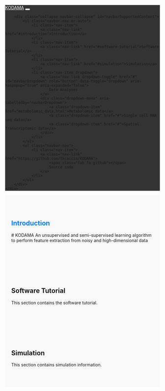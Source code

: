 <!DOCTYPE html>
<html lang="en">
<head>
    <meta charset="UTF-8">
    <meta name="viewport" content="width=device-width, initial-scale=1.0">
    <title>KODAMA</title>
    <link rel="stylesheet" href="https://cdnjs.cloudflare.com/ajax/libs/font-awesome/5.15.4/css/all.min.css">
    <link rel="stylesheet" href="https://stackpath.bootstrapcdn.com/bootstrap/4.5.2/css/bootstrap.min.css">
    <style>
        /* Navbar Styles */
        .navbar {
            background-color: #333;
            border-radius: 0;
        }
        .navbar a {
            color: white;
        }
        .navbar a:hover {
            background-color: #555;
        }
        section {
            padding: 50px 20px;
            background-color: #f9f9f9;
        }
        section h1 {
            color: #007bff;
        }
        .container {
            max-width: 1200px;
            margin: 0 auto;
        }
        img {
            max-width: 100%;
            height: auto;
        }
    </style>
</head>
<body>

<!-- Navbar -->
<nav class="navbar navbar-expand-lg navbar-dark bg-dark">
    <div class="container-fluid">
        <a class="navbar-brand" href="#">KODAMA</a>
        <button class="navbar-toggler" type="button" data-toggle="collapse" data-target="#navbarSupportedContent" aria-controls="navbarSupportedContent" aria-expanded="false" aria-label="Toggle navigation">
            <span class="navbar-toggler-icon"></span>
        </button>

        <div class="collapse navbar-collapse" id="navbarSupportedContent">
            <ul class="navbar-nav mr-auto">
                <li class="nav-item">
                    <a class="nav-link" href="#introduction">Introduction</a>
                </li>
                <li class="nav-item">
                    <a class="nav-link" href="#software-tutorial">Software Tutorial</a>
                </li>
                <li class="nav-item">
                    <a class="nav-link" href="#simulation">Simulation</a>
                </li>
                <li class="nav-item dropdown">
                    <a class="nav-link dropdown-toggle" href="#" id="navbarDropdown" role="button" data-toggle="dropdown" aria-haspopup="true" aria-expanded="false">
                        Data Analyses
                    </a>
                    <div class="dropdown-menu" aria-labelledby="navbarDropdown">
                        <a class="dropdown-item" href="metabolomic_data.html">Metabolomic data</a>
                        <a class="dropdown-item" href="#">Single cell RNA seq data</a>
                        <a class="dropdown-item" href="#">Spatial Transcriptomic data</a>
                    </div>
                </li>
            </ul>
            <ul class="navbar-nav">
                <li class="nav-item">
                    <a class="nav-link" href="https://github.com/tkcaccia/KODAMA">
                        <span class="fab fa-github"></span>
                        Source code
                    </a>
                </li>
            </ul>
        </div>
    </div>
</nav>

<!-- Introduction Section -->
<section id="introduction">
    <div class="container">
        <h1>Introduction</h1>
        <p>
            # KODAMA An unsupervised and semi-supervised learning algorithm to perform feature extraction from noisy and high-dimensional data
        </p>
    </div>
</section>

<!-- Other Sections -->
<section>
    <div class="container">
        <h2>Software Tutorial</h2>
        <p>This section contains the software tutorial.</p>
    </div>
</section>

<section>
    <div class="container">
        <h2>Simulation</h2>
        <p>This section contains simulation information.</p>
    </div>
</section>

<!-- Bootstrap Scripts -->
<script src="https://code.jquery.com/jquery-3.5.1.slim.min.js"></script>
<script src="https://cdn.jsdelivr.net/npm/@popperjs/core@2.5.3/dist/umd/popper.min.js"></script>
<script src="https://stackpath.bootstrapcdn.com/bootstrap/4.5.2/js/bootstrap.min.js"></script>

</body>
</html>
